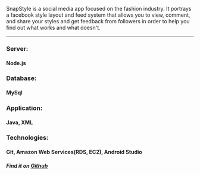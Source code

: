 SnapStyle is a social media app focused on the fashion industry.
It portrays a facebook style layout and feed system that allows you to
 view, comment, and share your styles and get feedback from followers in
 order to help you find out what works and what doesn't.
***
### Server:
<h4 class="sub-head">Node.js</h4>

### Database:
<h4 class="sub-head">MySql</h4>

### Application:
<h4 class="sub-head">Java, XML</h4>

### Technologies:
<h4 class="sub-head">Git, Amazon Web Services(RDS, EC2), Android Studio</h4>

##### Find it on <a href='http://github.com/sampsonbryce/SnapStyle' target='_blank'>Github</a>
